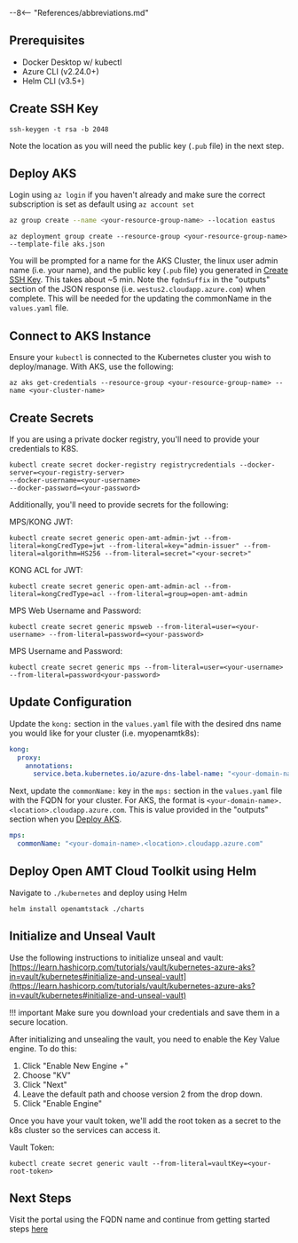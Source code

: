 --8<-- "References/abbreviations.md"
## Prerequisites

- Docker Desktop w/ kubectl
- Azure CLI (v2.24.0+)
- Helm CLI (v3.5+)

## Create SSH Key
```
ssh-keygen -t rsa -b 2048
```
Note the location as you will need the public key (`.pub` file) in the next step. 

## Deploy AKS

Login using `az login` if you haven't already and make sure the correct subscription is set as default using `az account set`
``` bash
az group create --name <your-resource-group-name> --location eastus
```

```
az deployment group create --resource-group <your-resource-group-name> --template-file aks.json
```
You will be prompted for a name for the AKS Cluster, the linux user admin name (i.e. your name), and the public key (`.pub` file) you generated in [Create SSH Key](#create-ssh-key). This takes about ~5 min. Note the `fqdnSuffix` in the "outputs" section of the JSON response (i.e. `westus2.cloudapp.azure.com`) when complete. This will be needed for the updating the commonName in the `values.yaml` file.

## Connect to AKS Instance

Ensure your `kubectl` is connected to the Kubernetes cluster you wish to deploy/manage. With AKS, use the following: 

```
az aks get-credentials --resource-group <your-resource-group-name> --name <your-cluster-name>
```

## Create Secrets 

If you are using a private docker registry, you'll need to provide your credentials to K8S. 
```
kubectl create secret docker-registry registrycredentials --docker-server=<your-registry-server> 
--docker-username=<your-username> 
--docker-password=<your-password>
```

Additionally, you'll need to provide secrets for the following:

MPS/KONG JWT:

```
kubectl create secret generic open-amt-admin-jwt --from-literal=kongCredType=jwt --from-literal=key="admin-issuer" --from-literal=algorithm=HS256 --from-literal=secret="<your-secret>"
```
KONG ACL for JWT:
```
kubectl create secret generic open-amt-admin-acl --from-literal=kongCredType=acl --from-literal=group=open-amt-admin
```

MPS Web Username and Password:
```
kubectl create secret generic mpsweb --from-literal=user=<your-username> --from-literal=password=<your-password>
```

MPS Username and Password:
```
kubectl create secret generic mps --from-literal=user=<your-username> --from-literal=password<your-password>
```


## Update Configuration

Update the `kong:` section in the `values.yaml` file with the desired dns name you would like for your cluster (i.e. myopenamtk8s):

``` yaml
kong:
  proxy:
    annotations:
      service.beta.kubernetes.io/azure-dns-label-name: "<your-domain-name>"
```

Next, update the `commonName:` key in the `mps:` section in the `values.yaml` file with the FQDN for your cluster. For AKS, the format is `<your-domain-name>.<location>.cloudapp.azure.com`. This is value provided in the "outputs" section when you [Deploy AKS](#deploy-aks).

``` yaml
mps:
  commonName: "<your-domain-name>.<location>.cloudapp.azure.com"
```

## Deploy Open AMT Cloud Toolkit using Helm

Navigate to `./kubernetes` and deploy using Helm 
```
helm install openamtstack ./charts
```

## Initialize and Unseal Vault

Use the following instructions to initialize unseal and vault:  [https://learn.hashicorp.com/tutorials/vault/kubernetes-azure-aks?in=vault/kubernetes#initialize-and-unseal-vault](https://learn.hashicorp.com/tutorials/vault/kubernetes-azure-aks?in=vault/kubernetes#initialize-and-unseal-vault)


!!! important 
    Make sure you download your credentials and save them in a secure location.

After initializing and unsealing the vault, you need to enable the Key Value engine.
To do this:

  1. Click "Enable New Engine +"
  2. Choose "KV"
  3. Click "Next"
  4. Leave the default path and choose version 2 from the drop down. 
  5. Click "Enable Engine"

Once you have your vault token, we'll add the root token as a secret to the k8s cluster so the services can access it.

Vault Token:
```
kubectl create secret generic vault --from-literal=vaultKey=<your-root-token>
```

## Next Steps

Visit the portal using the FQDN name and continue from getting started steps [here](https://open-amt-cloud-toolkit.github.io/docs/1.3/General/loginToRPS/)

